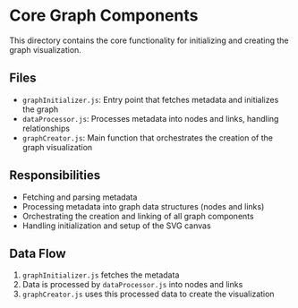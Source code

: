 # Core Graph Components

This directory contains the core functionality for initializing and creating the graph visualization.

## Files

- `graphInitializer.js`: Entry point that fetches metadata and initializes the graph
- `dataProcessor.js`: Processes metadata into nodes and links, handling relationships
- `graphCreator.js`: Main function that orchestrates the creation of the graph visualization

## Responsibilities

- Fetching and parsing metadata
- Processing metadata into graph data structures (nodes and links)
- Orchestrating the creation and linking of all graph components
- Handling initialization and setup of the SVG canvas

## Data Flow

1. `graphInitializer.js` fetches the metadata
2. Data is processed by `dataProcessor.js` into nodes and links
3. `graphCreator.js` uses this processed data to create the visualization
